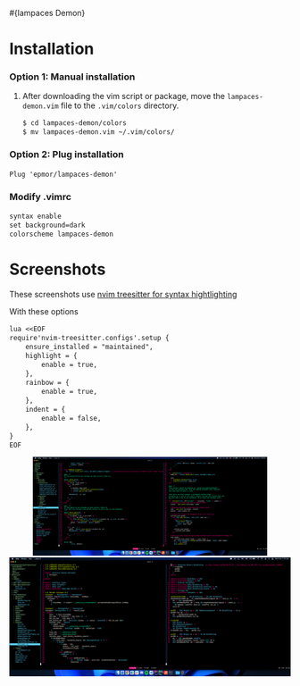#{lampaces Demon}

# Installation

### Option 1: Manual installation

1.  After downloading the vim script or package, move the
    `lampaces-demon.vim` file to the `.vim/colors` directory.

        $ cd lampaces-demon/colors
        $ mv lampaces-demon.vim ~/.vim/colors/

### Option 2: Plug installation

```vimscript 
Plug 'epmor/lampaces-demon'
```

### Modify .vimrc

```vimscript
syntax enable
set background=dark
colorscheme lampaces-demon
```
# Screenshots
These screenshots use <a href="https://github.com/nvim-treesitter/nvim-treesitter">nvim treesitter for syntax hightlighting</a>

With these options

```vimscript
lua <<EOF
require'nvim-treesitter.configs'.setup {
    ensure_installed = "maintained",
    highlight = {
        enable = true,
    },
    rainbow = {
        enable = true,
    },
    indent = {
        enable = false,
    },
}
EOF
```

<div align="center">
  <img src="./screenshots/elixir.png" width="420px;">
</div>
<div align="center">
  <img src="./screenshots/haskell.png">
</div>

